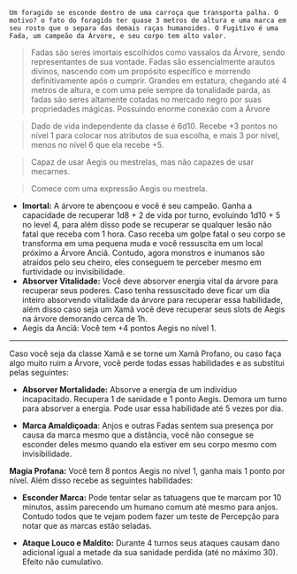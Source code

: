```
Um foragido se esconde dentro de uma carroça que transporta palha. O motivo? o fato do foragido ter quase 3 metros de altura e uma marca em seu rosto que o separa das demais raças humanoides. O Fugitivo é uma Fada, um campeão da Árvore, e seu corpo tem alto valor.
```

> Fadas são seres imortais escolhidos como vassalos da Árvore, sendo representantes de sua vontade. Fadas são essencialmente arautos divinos, nascendo com um propósito específico e morrendo definitivamente após o cumprir. Grandes em estatura, chegando até 4 metros de altura, e com uma pele sempre da tonalidade parda, as fadas são seres altamente cotadas no mercado negro por suas propriedades mágicas. Possuindo enorme conexão com a Árvore

>Dado de vida independente da classe é 6d10. Recebe +3 pontos no nível 1 para colocar nos atributos de sua escolha, e mais 3 por nível, menos no nível 6 que ela recebe +5.

> Capaz de usar Aegis ou mestrelas, mas não capazes de usar mecarnes.

> Comece com uma expressão Aegis ou mestrela.

- **Imortal:** A árvore te abençoou e você é seu campeão. Ganha a capacidade de recuperar 1d8 + 2 de vida por turno, evoluindo 1d10 + 5 no level 4, para além disso pode se recuperar se qualquer lesão não fatal que receba com 1 hora. Caso receba um golpe fatal o seu corpo se transforma em uma pequena muda e você ressuscita em um local próximo a Árvore Anciã. Contudo, agora monstros e inumanos são atraídos pelo seu cheiro, eles conseguem te perceber mesmo em furtividade ou invisibilidade. 
- **Absorver Vitalidade:** Você deve absorver energia vital da árvore para recuperar seus poderes. Caso tenha ressuscitado deve ficar um dia inteiro absorvendo vitalidade da árvore para recuperar essa habilidade, além disso caso seja um Xamã você deve recuperar seus slots de Aegis na árvore demorando cerca de 1h.
- Aegis da Anciã: Você tem +4 pontos Aegis no nível 1.

-----------------------------------------

Caso você seja da classe Xamã e se torne um Xamã Profano, ou caso faça algo muito ruim a Árvore, você perde todas essas habilidades e as substitui pelas seguintes:

- **Absorver Mortalidade:** Absorve a energia de um indivíduo incapacitado. Recupera 1 de sanidade e 1 ponto Aegis. Demora um turno para absorver a energia. Pode usar essa habilidade até 5 vezes por dia.
	
 - **Marca Amaldiçoada**: Anjos e outras Fadas sentem sua presença por causa da marca mesmo que a distância, você não consegue se esconder deles mesmo quando ela estiver em seu corpo mesmo com invisibilidade. 
	
**Magia Profana:** Você tem 8 pontos Aegis no nível 1, ganha mais 1 ponto por nível. Além disso recebe as seguintes habilidades:
	
- **Esconder Marca:** Pode tentar selar as tatuagens que te marcam por 10 minutos, assim parecendo um humano comum até mesmo para anjos. Contudo todos que te vejam podem fazer um teste de Percepção para notar que as marcas estão seladas.
	
- **Ataque Louco e Maldito:** Durante 4 turnos seus ataques causam dano adicional igual a metade da sua sanidade perdida (até no máximo 30). Efeito não cumulativo.